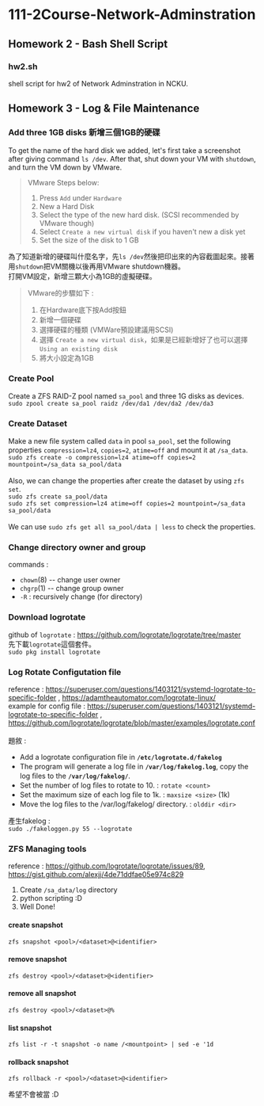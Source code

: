 # 111-2Course-Network-Adminstration

## Homework 2 - Bash Shell Script
### hw2.sh
shell script for hw2 of Network Adminstration in NCKU.
## Homework 3 - Log & File Maintenance
### Add three 1GB disks 新增三個1GB的硬碟
To get the name of the hard disk we added, let's first take a screenshot after giving command `ls /dev`. After that, shut down your VM with `shutdown`, and turn the VM down by VMware.
> VMware Steps below: 
>   1) Press `Add` under `Hardware`
>   2) New a Hard Disk
>   3) Select the type of the new hard disk. (SCSI recommended by VMware though)
>   4) Select `Create a new virtual disk` if you haven't new a disk yet
>   5) Set the size of the disk to 1 GB

為了知道新增的硬碟叫什麼名字，先`ls /dev`然後把印出來的內容截圖起來。接著用`shutdown`把VM關機以後再用VMware shutdown機器。<br>
打開VM設定，新增三顆大小為1GB的虛擬硬碟。
> VMware的步驟如下 : 
>   1) 在Hardware底下按Add按鈕
>   2) 新增一個硬碟
>   3) 選擇硬碟的種類 (VMWare預設建議用SCSI)
>   4) 選擇 `Create a new virtual disk`，如果是已經新增好了也可以選擇`Using an existing disk`
>   5) 將大小設定為1GB

### Create Pool
Create a ZFS RAID-Z pool named `sa_pool` and three 1G disks as devices.<br>
`sudo zpool create sa_pool raidz /dev/da1 /dev/da2 /dev/da3`
### Create Dataset
Make a new ﬁle system called `data` in pool `sa_pool`, set the following properties `compression=lz4`, `copies=2`, `atime=off` and mount it at `/sa_data`.<br>
`sudo zfs create -o compression=lz4 atime=off copies=2 mountpoint=/sa_data sa_pool/data`<br><br>
Also, we can change the properties after create the dataset by using `zfs set`.<br>
`sudo zfs create sa_pool/data`<br>
`sudo zfs set compression=lz4 atime=off copies=2 mountpoint=/sa_data sa_pool/data`<br><br>
We can use `sudo zfs get all sa_pool/data | less` to check the properties.<br>
### Change directory owner and group
commands : <br>
- `chown`(8) -- change user owner
- `chgrp`(1) -- change group owner
- `-R` : recursively change (for directory)
### Download logrotate
github of `logrotate` : https://github.com/logrotate/logrotate/tree/master <br>
先下載`logrotate`這個套件。<br>
`sudo pkg install logrotate` <br>
### Log Rotate Configutation file
reference : https://superuser.com/questions/1403121/systemd-logrotate-to-specific-folder , https://adamtheautomator.com/logrotate-linux/<br>
example for config file : https://superuser.com/questions/1403121/systemd-logrotate-to-specific-folder , https://github.com/logrotate/logrotate/blob/master/examples/logrotate.conf <br><br>
題敘 : 
- Add a logrotate conﬁguration ﬁle in **`/etc/logrotate.d/fakelog`**
- The program will generate a log ﬁle in **`/var/log/fakelog.log`**, copy the log ﬁles to the **`/var/log/fakelog/`**.
- Set the number of log ﬁles to rotate to 10. : `rotate <count>`
- Set the maximum size of each log ﬁle to 1k. : `maxsize <size>` (1k)
- Move the log ﬁles to the /var/log/fakelog/ directory. : `olddir <dir>`

產生fakelog : <br>
`sudo ./fakeloggen.py 55 --logrotate`
### ZFS Managing tools
reference : https://github.com/logrotate/logrotate/issues/89, https://gist.github.com/alexjj/4de71ddfae05e974c829
1. Create `/sa_data/log` directory
2. python scripting :D
3. Well Done!
#### create snapshot
`zfs snapshot <pool>/<dataset>@<identifier>`
#### remove snapshot
`zfs destroy <pool>/<dataset>@<identifier>`
#### remove all snapshot
`zfs destroy <pool>/<dataset>@%`
#### list snapshot
`zfs list -r -t snapshot -o name /<mountpoint> | sed -e '1d`
#### rollback snapshot
`zfs rollback -r <pool>/<dataset>@<identifier>`




希望不會被當 :D
